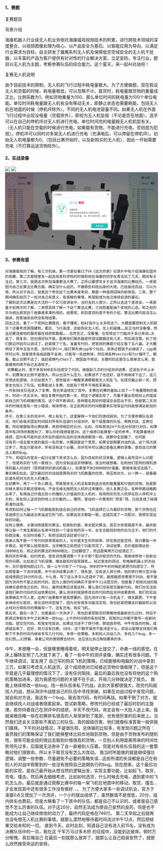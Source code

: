 
#### 1、赛题
复赛题目



背景介绍

海康机器人行业级无人机业务依托海康威视视频技术的积累，进行跨技术领域的深度整合，以视频图像处理为核心、以产品安全为基石、以智能应用为导向、以满足行业需求为目标，自主研发了雄鹰系列无人机及保障低空空域安全的无人机干扰器，以丰富的产品为客户提供有针对性的行业解决方案，立足安防，专注行业。题目以无人机为主题，考察参赛队伍的综合能力。这个夏天，来一起AI对战吧！

复赛无人机说明

由于目前技术的限制，无人机的飞行过程中耗电量极大。为了方便做题，现在假设无人机空载的时候，耗电量极低，可以忽略不计。载货时，耗电量跟货物的重量成正比，比例系数为1，例如货物重量为100，那么单位时间的耗电量为100个单位电能。单位时间耗电量跟无人机有没有移动无关，即静止状态也需要耗能，包括无人机在地面的时候（停机坪除外）。不同的无人机电池容量不同。如果无人机在外面飞行过程中出现没电量（空载除外），即视为无人机坠毁（不论是否在地面）。选手可以在自己的停机坪对无人机进行充电，单位时间充的电量跟无人机机型有关。（无人机只能在空载的时候进行充电，如果载有货物，不能进行充电，否则视为犯规）。停机坪可以同时对多架无人机进行充电（充满电后，可以停留在停机坪）。初始无人机电量都为0，（包括比赛开始时，以及新购买的无人机），因此一开始需要充电（不打算运送货物除外）。

#### 2、实战录像
![](./images/vs.gif)
![](./images/vs2.gif)
![](./images/vs3.png)

#### 3、参赛有感
    对海康威视的了解，有三次机缘。第一次是在看CCTV4《远方的家》纪录片中有介绍海康在国外的部署，第二次是随室友一起去他本科学校的时候和他在海康的同学在青岛玩了几天，期间有关注过。第三次，就是这次参加海康算法大赛了。之所以要想写关于这次海康的比赛经历，一来是因为自己在算法比赛方面，确实没什么经历，不像那些科班出身的大佬，已经身经百战，习以为常。所以对于自己，就拿这个参加这个比赛本身来说，都是一种值得回味的新体验。二来，整个期间确实经历了一些对自己有意义，有感触的事情，希望能成为自己继续前进的基石。  
    了解到这次比赛是在大活的一个实习宣讲会中，当时去的人很少，之所以去这个宣讲会，一来是基于前两次的了解，二来想具体了解一下这个算法比赛，三则抱着能抽个奖啥的心态。和之前的华为相比感觉这个就像是来凑热闹的。结果呢，和百度百科差不多的介绍，算法比赛内容没怎么细讲，抢答抽奖自然没有啥结果。
    回去之后，看了一下官网比赛题目，看不懂呢，和AI有什么关系呢这个。大概是要控制无人机取货？还要考虑周围建筑，雾区，飞行高度，还能购买无人机，无人机碰撞……反正当时没看懂，而且还要连接他的服务器在线获取数据…..总而言之，没看懂，也觉得这个门槛对于自己来说…太高了，很复杂，但也很好玩不是。距离他们服务器提供调试数据还有几天，然后就没管。到了他们那边开始可以调试了，赶紧报了个名，准备写代码，把官网的赛题介绍又看了五六遍，才大概明白了其中主旨大意。当时在学C++,就打算先用cpp写个玩玩。具体过程就不必细说了。cpp虽然可以写,但是很多高级函数不会用，只能写一些结构体，然后用各种vector和for循环了。眼看，截止日期不远了，就赶紧换Python了，原因自不用说，关键时刻还是怎么简单怎么来，能直接用的绝不自己去造轮子。
     初赛截止时，差不多有900支队伍提交了代码。根据前几次的分组测评结果，应该处于中上水平。初赛淘汰比例不是很大。所以也没什么压力，如果进不了也还好，就不用继续下去了。这几天想这些逻辑，头已经很大了，感觉每天一睡醒来满眼都是无人机乱飞。在提交截止前一天，把室友也加入了队伍。如果能进入复赛，也能有个帮手不用孤军奋战。
    一共有80支队伍进入了复赛，我也幸运地加了其中。复赛在初赛的基础上加了一个电量限制的条件，时间一共五天半。我在复赛开始的第一天，把这个逻辑实现了，尽量不要出现规则上的错误和自己的飞机相撞的情况。这个得不断调试，各种莫名其妙的错误总会层出不穷。但是第二天测评的时候还是有一些小错误，继续修改，反正前两天的时间都要来实现保证代码能够满足新加的条件。
    终于，在第三天的测评中，榜上有名了。这里解释一下他们的游戏规则，为了方便参赛队伍调试，他们会每天固定时间段对所有队伍就行分组测评，每个组里面的队伍，两两对战，互换位置。然后根据每场比赛结果，来获得相应的比分。比如，你和其他24个队伍分别进行对抗，如果其中有20场你都胜利了，那么你的成绩就是20。这个成绩只能算是一定的参考，不能算着绝对成绩，因为有可能你这次所在的组的队伍的总体成绩都很一般，就算你全部赢了，也可能        没有另一组全是大佬的最后一名厉害。大概就是这个意思，如果全部都要对战的话，这个场次就过多了，而且只是测评，所有没有这个必要。测评完毕可以通过查看比赛的录像，查找自己的算法上面的bug。
    下午，和组队的室友一起讨论接下来该怎么办，因为目前的状况来看，逻辑上虽然没什么问题了，但是购买的飞机一直很少，因为没有运送货物赚钱。我当时就想着，在和他们官网的随机游荡机器人对战时（官网提供的调试机器人），如果拿不到20000的价值量，那根本就没法搞了。事实确实如此，因为最后的对战就是靠购买的飞机数量的优势，来压倒对方，以一换一，就看最后谁先把对方的无人机撞完。
    在初赛中，用了一个贪心算法，导致很多无人机没有取到适合他的载重量和价值的货物。但是那时候大家似乎都还很单纯，不会无缘无故把无人机开过来撞你。进入复赛之后，各种奇葩战略都出来了，有用自己价值比较小的撞别人价值高的无人机的，有用购买的无人机停在别人停机坪上方的，有在别人送货目的地上方拦截的。。。雅然，曾经的一片繁荣的‘贸易’场，已经变成了硝烟弥漫的战场。
    考虑到如何让每一个飞机都能取到适合自己的货物。飞机选择它认为最好的货物，那个货物也应该选择它认为最适合来运送它的飞机，如果这双方都能一致，这就完成了一次配对，我想实现这样的功能。
    在网上搜索，关键词用是配对算法，检索到的是，男女配对算法，其实大体思路差不多，最终能够让每一个男生都能从名单中找到一个适合他的另一半，女生也能找到他的白马王子。他们的代码我没看，也没时间看了。有想法就应该赶紧行动了。
    我承认我不是一个写代码效率很高的人，也许是天生的的拙笨，好在我还能坚持，我只要能一步步靠近，就不那么轻易放弃。当天睡觉之前把这个功能写完了。测试结果，总价值能够达到18000左右，和之前的算法的9000相比，已经翻倍了，而且距离两万已经很近了。
    第四天的早晨，如约而至。室友说他要调整一下关于那个配对取货的代码。我继续修改一些新出现的问题，比如自己飞机误撞，撞击敌机时容易跟丢…。经过室友的调试，和电脑机器人的对战中，总价值很快超过2万。我一上午只改了一个bug。快到的中午的时候赶紧把代码提交了，然后想查看一下测评结果。中午测评结果出来了，很失望，没有进入排行榜。他的排行榜只显示每组成绩超过10分的队伍，什么鬼，写了这么多怎么还退步了呢，越想越感觉哪里不对劲，是不是因为测评的不是之前的代码，因为上面的时间确实不是中午11点提交的，但是看了视频对战的路线确实是修改之后的。所以，最终结果应该是这样，要么我们没有提交最新代码，我们也无法知道我们新的代码的实战效果如何，要么测评的就是修改后的代码而且测评结果表明，我们的实战效果确实不尽人意。这两个结果都不是我想要的，因为测评只有一次机会了，晴天霹雳。下午室友继续优化取货，我也没时间苦恼了，因为还有很多功能没实现。我也赶紧把撞击拦截敌机以及占领对方停机坪的策略写一下，还有充电，购买飞机…
    第五天，最后一天了，也是最后一次测评了，我也赶紧把取货的策略改成最新优化过的，然后不断调试争取在中午之前再改一些bug。上午的时间真的有些短暂，短暂的让你都不敢写一些新的功能。提交完代码，和室友吃饭说，如果这次进不了排行榜，那就放弃吧。中午吃饭的时候，成绩就出来了，还好，努力没有白费，18分，这个数字虽然不能决定什么，却足以能够支持我们再剩下不多的时间内继续多写几行代码，多想一些策略，多和别人对战几次，多找几个bug，多一些幻想……幻想着，拿着公司的报销费去杭州，这应该比自己掏钱要爽的多。
   中午，本想睡一会，但是哪里睡得着呢，明天就停止提交了，命悬一线的感觉。在床上辗转反侧了几次就下来了，看了一些中午的测评录像，确实还有很多问题。下午继续调试，室友用了   自己写的购买飞机的策略，已经能够和电脑的对战中拿到三万，如果只考虑无人机送货，这个成绩绝对已经接近货物价值极限了，但是这个毕竟是几乎最理想的情况下了，没有任何阻挠，最后的最后我也没有将他的这个购机策略加进来，因为我感觉问题的关键不在于此，开局几分钟就决定了胜负。
    我晚上继续修改一些bug，找一些队伍来私下约战，此刻大家都很强大，改完代码就找人约战，想从测评中战胜自己的队伍中寻找突破。如果在对战过程中发现问题，就会和对方说，我这有一个bug，我去改代码，有时间再战。如果干倒了对方，就会继续找人对战或者隐匿起来。尝试新策略，修改代码已经成了最后时刻的主旋律。若你持着自己在测评中的成绩，半天不改代码，肯定会有一大批人追上来。我就亲眼目睹一些在初赛排名很高的人渐渐排到了尾部，也有很厉害的后来居上。当然我们还会关注那些不离前三的队伍，真的超级厉害，他们就像标准答案一般供我们膜拜。
   下午的对战情况，不是很乐观，总体输的比较多，有发现问题之所在：虽然我们的策略保证了我们能够整体比较优地取到货物，但是由于货物发布的随机性，很有可能会绕的很远去取到价值很高的货物，一旦别人利用距离带来的时间优势领先过多，后面就无法弥补了会一直被别人压着。但是对有些队伍我的这一套策略对他们很致命。所以关于取货没有怎么大改动。
    我当时所能做的就是继续强壮逻辑，调整一些参数，尽量避免不必要的策略失误…这些所谓的失误都是自己在和别人的对战中观察到的一些没有按照自己逾期执行的bug。现在想来，这个最后功能的实现，是自己最开始从想当然的逻辑出发，实现主要功能，比如起飞，取货，充电，撞击。然后再去细细考虑，比如如何选货，什么时候去充电，遇到雾中的飞机怎么办。最后就是通过观察比赛中的每一架飞机在地图中的移动，取货，撞击…才会发现其中还有很多工作没有做好…。
    为了方便大家多一些调试机会，官方于凌晨0点又增加了一次测评，一个小时就出成绩了，虽然数值不是很低，20分，组内排名也靠前。但是大略看了一下其中的队伍，都是自己不认识的，或者是自己感觉不怎么厉害的队伍。对于这20分，自然无法成为使自己安然的良药，但是也不能成为让自己继续修改的动力了，最终代码定格在746行。
    第二天早起之后就再也没有想无人机比赛的事情，就那么漠然地等待着时间流过中午12点，然后把结果交给未知的一切。
    直到今天，此时此刻，知道自己没有进入前15名，没有成为决赛队伍中的一员，我在这 千军万马过多木桥 的征程中，没能到达彼岸。顿时万分惭愧，真后悔自己 在最后一刻就那么放弃了，就那么让自己假装安然了，就那么欣然接受命运的安排。
